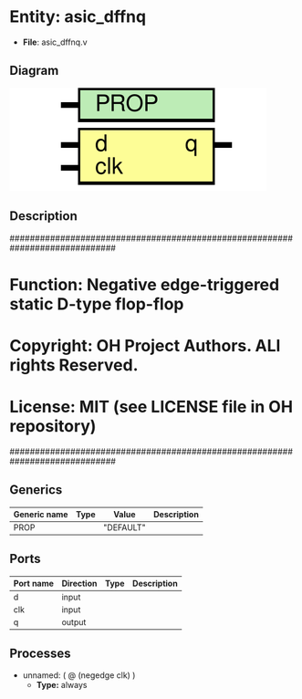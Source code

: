 # Entity: asic_dffnq

- **File**: asic_dffnq.v
## Diagram

![Diagram](asic_dffnq.svg "Diagram")
## Description

#############################################################################
# Function: Negative edge-triggered static D-type flop-flop                 #
# Copyright: OH Project Authors. ALl rights Reserved.                       #
# License:  MIT (see LICENSE file in OH repository)                         #
#############################################################################

## Generics

| Generic name | Type | Value     | Description |
| ------------ | ---- | --------- | ----------- |
| PROP         |      | "DEFAULT" |             |
## Ports

| Port name | Direction | Type | Description |
| --------- | --------- | ---- | ----------- |
| d         | input     |      |             |
| clk       | input     |      |             |
| q         | output    |      |             |
## Processes
- unnamed: ( @ (negedge clk) )
  - **Type:** always
